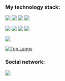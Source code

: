 ### My technology stack:

<img src="https://img.shields.io/badge/HTML-black?style=for-the-badge&logo=html5&logoColor=#DD4B25FF"/> <img src="https://img.shields.io/badge/CSS-black?style=for-the-badge&logo=css3&logoColor=blue"/> <img src="https://img.shields.io/badge/BOOTSTRAP-black?style=for-the-badge&logo=bootstrap&logoColor=#6D11EE"/> <img src="https://img.shields.io/badge/JAVASCRIPT-black?style=for-the-badge&logo=javascript&logoColor=#F7DF1E"/> 

<img src="https://img.shields.io/badge/JQUERY-black?style=for-the-badge&logo=jquery&logoColor=blue"/> <img src="https://img.shields.io/badge/REACT-black?style=for-the-badge&logo=react&logoColor=#5ED3F3FF"/> <img src="https://img.shields.io/badge/REDUX-black?style=for-the-badge&logo=redux&logoColor=violet"/> <img src="https://img.shields.io/badge/GIT-black?style=for-the-badge&logo=git&logoColor=#DD4B25FF"/>  

<img src="https://img.shields.io/badge/GITHUB-black?style=for-the-badge&logo=github&logoColor=#FFFFFF"/> 

[![Top Langs](https://github-readme-stats.vercel.app/api/top-langs/?username=BulavaSemen&layout=compact&theme=dark)](https://github.com/BulavaSemen/github-readme-stats)

### Social network:

<img src="https://img.shields.io/badge/TELEGRAM-black?style=for-the-badge&logo=telegram&logoColor=#2BA6E1"/> 






